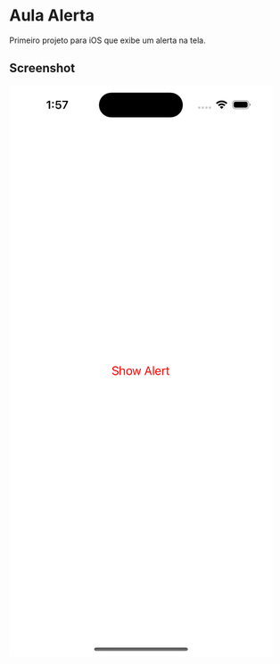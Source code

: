 # Aula Alerta

Primeiro projeto para iOS que exibe um alerta na tela.

## Screenshot

![extras/images/screenshot.png](extras/images/screenshot.png)
